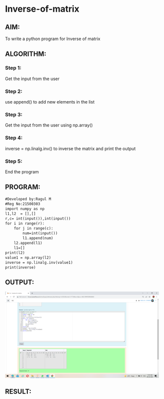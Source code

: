 # Inverse-of-matrix

## AIM:
To write a python program for Inverse of matrix

## ALGORITHM:
### Step 1:
Get the input from the user

### Step 2:
use append() to add new elements in the list

### Step 3:
Get the input from the user using np.array()

### Step 4:
inverse = np.linalg.inv() to inverse the matrix and print the output

### Step 5:
End the program


## PROGRAM:
~~~
#Developed by:Ragul M
#Reg No:21500303
import numpy as np
l1,l2  = [],[]
r,c= int(input()),int(input())
for i in range(r):
    for j in range(c):
        num=int(input())
        l1.append(num)
    l2.append(l1)
    l1=[]
print(l2)
value1 = np.array(l2)
inverse = np.linalg.inv(value1)
print(inverse)
~~~

## OUTPUT:
![output](https://github.com/ragulmani936/Inverse-of-matrix/blob/main/Screenshot%20(58).png)
## RESULT:
